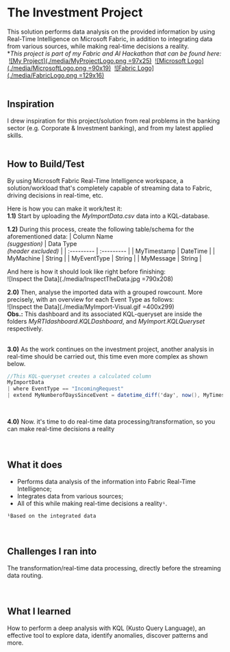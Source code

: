 # The Investment Project
This solution performs data analysis on the provided information by using Real-Time Intelligence on Microsoft Fabric, in addition to integrating data from various sources, while making real-time decisions a reality.  
**This project is part of my Fabric and AI Hackathon that can be found here:*
&nbsp;[![My Project](./media/MyProjectLogo.png =97x25)](https://devpost.com/software/the-investment-project)
&nbsp;[![Microsoft Logo](./media/MicrosoftLogo.png =90x19)](https://developer.microsoft.com/en-us/)
&nbsp;[![Fabric Logo](./media/FabricLogo.png =129x16)](https://www.microsoft.com/en-us/microsoft-fabric)  
<br>

## Inspiration
I drew inspiration for this project/solution from real problems in the banking sector (e.g. Corporate & Investment banking), and from my latest applied skills.  
<br>

## How to Build/Test
By using Microsoft Fabric Real-Time Intelligence workspace, a solution/workload that's completely capable of streaming data to Fabric, driving decisions in real-time, etc.  

Here is how you can make it work/test it:  
**1.1)** Start by uploading the *MyImportData.csv* data into a KQL-database.

**1.2)** During this process, create the following table/schema for the aforementioned data:
| Column Name <br> *(suggestion)* | Data Type <br> *(header excluded)* |
| :---------  | :--------- |
| MyTimestamp | DateTime |
| MyMachine   | String |
| MyEventType | String |
| MyMessage   | String |

And here is how it should look like right before finishing:  
![Inspect the Data](./media/InspectTheData.jpg =790x208)

**2.0)** Then, analyse the imported data with a grouped rowcount. More precisely, with an overview for each Event Type as follows:  
![Inspect the Data](./media/MyImport-Visual.gif =400x299)  
**Obs.:** This dashboard and its associated KQL-queryset are inside the folders *MyRTIdashboard.KQLDashboard*, and *MyImport.KQLQueryset* respectively.  
<br>

**3.0)** As the work continues on the investment project, another analysis in real-time should be carried out, this time even more complex as shown below.
```csharp
//This KQL-queryset creates a calculated column
MyImportData 
| where EventType == "IncomingRequest" 
| extend MyNumberofDaysSinceEvent = datetime_diff('day', now(), MyTimestamp)
```  
<br>

**4.0)** Now. it's time to do real-time data processing/transformation, so you can make real-time decisions a reality  
<br>
<br>

## What it does
- Performs data analysis of the information into Fabric Real-Time Intelligence;  
- Integrates data from various sources;  
- All of this while making real-time decisions a reality`¹`.

`¹Based on the integrated data`  
<br>
<br>

## Challenges I ran into
The transformation/real-time data processing, directly before the streaming data routing.  
<br>
<br>

## What I learned
How to perform a deep analysis with KQL (Kusto Query Language), an effective tool to explore data, identify anomalies, discover patterns and more.